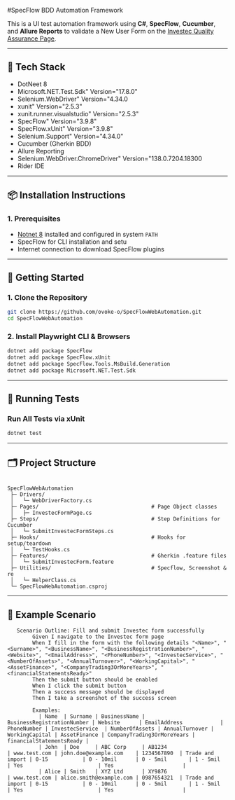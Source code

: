 #SpecFlow BDD Automation Framework

This is a UI test automation framework using **C#**, **SpecFlow**, **Cucumber**, and **Allure Reports** to validate a New User Form on the [Investec Quality Assurance Page](https://www.investec.com/en_za/qa/secondary.html).

---

## 🧰 Tech Stack

- DotNeet 8
- Microsoft.NET.Test.Sdk" Version="17.8.0"
- Selenium.WebDriver" Version="4.34.0
- xunit" Version="2.5.3"
- xunit.runner.visualstudio" Version="2.5.3"
- SpecFlow" Version="3.9.8"
- SpecFlow.xUnit" Version="3.9.8"
- Selenium.Support" Version="4.34.0"
- Cucumber (Gherkin BDD)
- Allure Reporting
- Selenium.WebDriver.ChromeDriver" Version="138.0.7204.18300
- Rider IDE

---

## 📦 Installation Instructions

### 1. Prerequisites

- [Notnet 8](https://dotnet.microsoft.com/en-us/download/dotnet/8.0) installed and configured in system `PATH`
- SpecFlow for  CLI installation and setu
- Internet connection to download SpecFlow plugins

---

## 🚀 Getting Started

### 1. Clone the Repository

```bash
git clone https://github.com/ovoke-o/SpecFlowWebAutomation.git
cd SpecFlowWebAutomation
```

### 2. Install Playwright CLI & Browsers

```bash
dotnet add package SpecFlow
dotnet add package SpecFlow.xUnit
dotnet add package SpecFlow.Tools.MsBuild.Generation
dotnet add package Microsoft.NET.Test.Sdk
```

---

## 🧪 Running Tests

### Run All Tests via xUnit

```bash
dotnet test
```

---

## 🗂 Project Structure

```

SpecFlowWebAutomation
 ├─ Drivers/
 │   └─ WebDriverFactory.cs
 ├─ Pages/                                    # Page Object classes
 │   ├─ InvestecFormPage.cs
 ├─ Steps/                                    # Step Definitions for Cucumber
 │   └─ SubmitInvestecFormSteps.cs
 ├─ Hooks/                                    # Hooks for setup/teardown                                                                                                                                                              
 │   └─ TestHooks.cs
 ├─ Features/                                 # Gherkin .feature files
 │   └─ SubmitInvestecForm.feature                  
 ├─ Utilities/                                # Specflow, Screenshot & re                                                                                                                                                            
 │   └─ HelperClass.cs
 └─ SpecFlowWebAutomation.csproj

```

---

## 🧾 Example Scenario

```gherkin
   Scenario Outline: Fill and submit Investec form successfully
        Given I navigate to the Investec form page
        When I fill in the form with the following details "<Name>", "<Surname>", "<BusinessName>", "<BusinessRegistrationNumber>", "<Website>", "<EmailAddress>", "<PhoneNumber>", "<InvestecService>", "<NumberOfAssets>", "<AnnualTurnover>", "<WorkingCapital>", "<AssetFinance>", "<CompanyTrading3OrMoreYears>", "<financialStatementsReady>"
        Then the submit button should be enabled
        When I click the submit button
        Then a success message should be displayed
        Then I take a screenshot of the success screen

        Examples:
          | Name  | Surname | BusinessName | BusinessRegistrationNumber | Website      | EmailAddress            | PhoneNumber | InvestecService  | NumberOfAssets | AnnualTurnover | WorkingCapital | AssetFinance | CompanyTrading3OrMoreYears | financialStatementsReady |
          | John  | Doe     | ABC Corp     | AB1234                     | www.test.com | john.doe@example.com    | 1234567890  | Trade and import | 0-15           | 0 - 10mil      | 0 - 5mil       | 1 - 5mil     | Yes                        | Yes                      |
          | Alice | Smith   | XYZ Ltd      | XY9876                     | www.test.com | alice.smith@example.com | 0987654321  | Trade and import | 0-15           | 0 - 10mil      | 0 - 5mil       | 1 - 5mil     | Yes                        | Yes                      |

```
